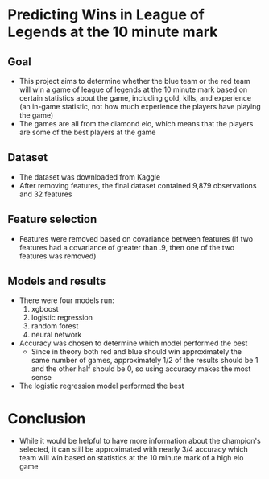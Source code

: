 # Predicting Wins in League of Legends at the 10 minute mark

## Goal

- This project aims to determine whether the blue team or the red team will win a game of league of legends at the 10 minute mark based on certain statistics about the game, including gold, kills, and experience (an in-game statistic, not how much experience the players have playing the game)
- The games are all from the diamond elo, which means that the players are some of the best players at the game

## Dataset

- The dataset was downloaded from Kaggle
- After removing features, the final dataset contained 9,879 observations and 32 features

## Feature selection 

- Features were removed based on covariance between features (if two features had a covariance of greater than .9, then one of the two features was removed)

## Models and results

- There were four models run:
	1) xgboost
	2) logistic regression
	3) random forest
	4) neural network
- Accuracy was chosen to determine which model performed the best
	- Since in theory both red and blue should win approximately the same number of games, approximately 1/2 of the results should be 1 and the other half should be 0, so using accuracy makes the most sense
- The logistic regression model performed the best

# Conclusion

- While it would be helpful to have more information about the champion's selected, it can still be approximated with nearly 3/4 accuracy which team will win based on statistics at the 10 minute mark of a high elo game